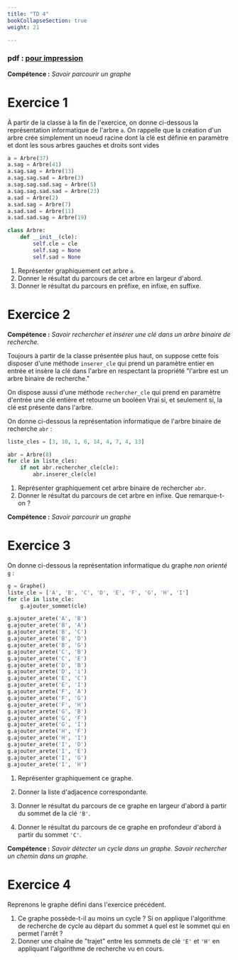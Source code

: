 ```yaml
---
title: "TD 4"
bookCollapseSection: true
weight: 21

---
```



### pdf : [pour impression](/uploads/docnsitale/graphes/6_cours_algos_graphes.pdf)

**Compétence :** _Savoir parcourir un graphe_

# Exercice 1

À partir de la classe à la fin de l'exercice,
on donne ci-dessous la représentation informatique de l'arbre `a`. On
rappelle que la création d'un arbre crée simplement un noeud racine dont
la clé est définie en paramètre et dont les sous arbres gauches et droits
sont vides

```python
a = Arbre(37)
a.sag = Arbre(41)
a.sag.sag = Arbre(13)
a.sag.sag.sad = Arbre(3)
a.sag.sag.sad.sag = Arbre(5)
a.sag.sag.sad.sad = Arbre(23)
a.sad = Arbre(2)
a.sad.sag = Arbre(7)
a.sad.sad = Arbre(11)
a.sad.sad.sag = Arbre(19)
```

```python
class Arbre:
    def __init__(cle):
        self.cle = cle
        self.sag = None
        self.sad = None
```

1. Représenter graphiquement cet arbre `a`.
2. Donner le résultat du parcours de cet arbre en largeur d'abord.
3.  Donner le résultat du parcours en préfixe, en infixe, en suffixe.

# Exercice 2

**Compétence :** _Savoir rechercher et insérer une clé dans un arbre binaire de recherche._

Toujours à partir de la classe présentée plus haut, on suppose cette fois
disposer d'une méthode `inserer_cle` qui prend un paramètre entier en entrée
et insère la clé dans l'arbre en respectant la propriété "l'arbre est un
arbre binaire de recherche."

On dispose aussi d'une méthode `rechercher_cle` qui prend en paramètre d'entrée
une clé entière et retourne un booléen Vrai si, et seulement si, la clé est
présente dans l'arbre.

On donne ci-dessous la représentation informatique de l'arbre binaire
de recherche `abr` :

```python
liste_cles = [3, 10, 1, 6, 14, 4, 7, 4, 13]

abr = Arbre(8)
for cle in liste_cles:
    if not abr.rechercher_cle(cle):
        abr.inserer_cle(cle)
```

1. Représenter graphiquement cet arbre binaire de rechercher `abr`.
2. Donner le résultat du parcours de cet arbre en infixe. Que remarque-t-on ?

**Compétence :** _Savoir parcourir un graphe_

# Exercice 3

On donne ci-dessous la représentation informatique du graphe _non orienté_ `g` :

```python
g = Graphe()
liste_cle = ['A', 'B', 'C', 'D', 'E', 'F', 'G', 'H', 'I']
for cle in liste_cle:
    g.ajouter_sommet(cle)

g.ajouter_arete('A', 'B')
g.ajouter_arete('B', 'A')
g.ajouter_arete('B', 'C')
g.ajouter_arete('B', 'D')
g.ajouter_arete('B', 'G')
g.ajouter_arete('C', 'B')
g.ajouter_arete('C', 'E')
g.ajouter_arete('D', 'B')
g.ajouter_arete('D', 'i')
g.ajouter_arete('E', 'C')
g.ajouter_arete('E', 'I')
g.ajouter_arete('F', 'A')
g.ajouter_arete('F', 'G')
g.ajouter_arete('F', 'H')
g.ajouter_arete('G', 'B')
g.ajouter_arete('G', 'F')
g.ajouter_arete('G', 'I')
g.ajouter_arete('H', 'F')
g.ajouter_arete('H', 'I')
g.ajouter_arete('I', 'D')
g.ajouter_arete('I', 'E')
g.ajouter_arete('I', 'G')
g.ajouter_arete('I', 'H')
```

1. Représenter graphiquement ce graphe.

2. Donner la liste d'adjacence correspondante.
3. Donner le résultat du parcours de ce graphe en largeur d'abord à partir
    du sommet de la clé `'B'`.
4. Donner le résultat du parcours de ce graphe en profondeur d'abord à partir
    du sommet `'C'`.

**Compétence :** _Savoir détecter un cycle dans un graphe. Savoir
rechercher un chemin dans un graphe._

# Exercice 4

Reprenons le graphe défini dans l'exercice précédent.

1. Ce graphe possède-t-il au moins un cycle ? Si on applique l'algorithme
    de recherche de cycle au départ du sommet `A` quel est le sommet qui
    en permet l'arrêt ?
2. Donner une chaîne de "trajet" entre les sommets de clé `'E'` et `'H'`
    en appliquant l'algorithme de recherche vu en cours.





